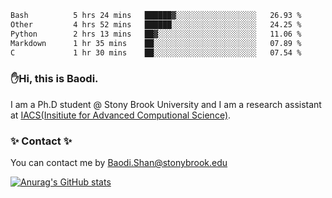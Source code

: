 <!--START_SECTION:waka-->

```txt
Bash          5 hrs 24 mins   ██████▓░░░░░░░░░░░░░░░░░░   26.93 %
Other         4 hrs 52 mins   ██████░░░░░░░░░░░░░░░░░░░   24.25 %
Python        2 hrs 13 mins   ██▓░░░░░░░░░░░░░░░░░░░░░░   11.06 %
Markdown      1 hr 35 mins    ██░░░░░░░░░░░░░░░░░░░░░░░   07.89 %
C             1 hr 30 mins    ██░░░░░░░░░░░░░░░░░░░░░░░   07.54 %
```

<!--END_SECTION:waka-->

### ✋Hi, this is Baodi. 

I am a Ph.D student @ Stony Brook University and I am a research assistant at [IACS(Insitiute for Advanced Computional Science)](https://iacs.stonybrook.edu/).

### ✨ Contact ✨

You can contact me by [Baodi.Shan@stonybrook.edu](mailto:Baodi.Shan@stonybrook.edu)

[![Anurag's GitHub stats](https://github-readme-stats.vercel.app/api?username=lwshanbd&theme=jolly&show_icons=true&count_private=true&include_all_commits=true)](https://github.com/anuraghazra/github-readme-stats)



<!--
**lwshanbd/lwshanbd** is a ✨ _special_ ✨ repository because its `README.md` (this file) appears on your GitHub profile.

Here are some ideas to get you started:

- 🔭 I’m currently working on ...
- 🌱 I’m currently learning ...
- 👯 I’m looking to collaborate on ...
- 🤔 I’m looking for help with ...
- 💬 Ask me about ...
- 📫 How to reach me: ...
- 😄 Pronouns: ...
- ⚡ Fun fact: ...
-->
